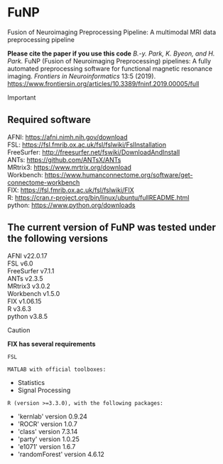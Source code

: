 # FuNP
Fusion of Neuroimaging Preprocessing Pipeline: A multimodal MRI data preprocessing pipeline

**Please cite the paper if you use this code** 
*B.-y. Park, K. Byeon, and H. Park.* FuNP (Fusion of Neuroimaging Preprocessing) pipelines: A fully automated preprocessing software for functional magnetic resonance imaging. *Frontiers in Neuroinformatics* 13:5 (2019). \
https://www.frontiersin.org/articles/10.3389/fninf.2019.00005/full

> [!IMPORTANT]
> ## Required software
> 
> AFNI: https://afni.nimh.nih.gov/download \
> FSL: https://fsl.fmrib.ox.ac.uk/fsl/fslwiki/FslInstallation \
> FreeSurfer: http://freesurfer.net/fswiki/DownloadAndInstall \
> ANTs: https://github.com/ANTsX/ANTs \
> MRtrix3: https://www.mrtrix.org/download \
> Workbench: https://www.humanconnectome.org/software/get-connectome-workbench \
> FIX: https://fsl.fmrib.ox.ac.uk/fsl/fslwiki/FIX \
> R: https://cran.r-project.org/bin/linux/ubuntu/fullREADME.html \
> python: https://www.python.org/downloads
>
> ## The current version of FuNP was tested under the following versions
> 
> AFNI v22.0.17 \
> FSL v6.0 \
> FreeSurfer v7.1.1 \
> ANTs v2.3.5 \
> MRtrix3 v3.0.2 \
> Workbench v1.5.0 \
> FIX v1.06.15 \
> R v3.6.3 \
> python v3.8.5

> [!CAUTION]
> **FIX has several requirements**
> 
> `FSL`
> 
> `MATLAB with official toolboxes:`
>   * Statistics
>   * Signal Processing 
>     
> `R (version >=3.3.0), with the following packages:`
>   * 'kernlab' version 0.9.24 
>   * 'ROCR' version 1.0.7 
>   * 'class' version 7.3.14 
>   * 'party' version 1.0.25 
>   * 'e1071' version 1.6.7 
>   * 'randomForest' version 4.6.12
